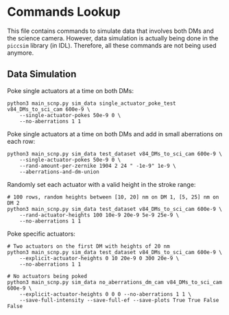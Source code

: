 # Commands Lookup

This file contains commands to simulate data that involves both DMs and the science camera.
However, data simulation is actually being done in the `piccsim` library (in IDL).
Therefore, all these commands are not being used anymore.

## Data Simulation

Poke single actuators at a time on both DMs:

    python3 main_scnp.py sim_data single_actuator_poke_test v84_DMs_to_sci_cam 600e-9 \
        --single-actuator-pokes 50e-9 0 \
        --no-aberrations 1 1

Poke single actuators at a time on both DMs and add in small aberrations on each row:

    python3 main_scnp.py sim_data test_dataset v84_DMs_to_sci_cam 600e-9 \
        --single-actuator-pokes 50e-9 0 \
        --rand-amount-per-zernike 1904 2 24 " -1e-9" 1e-9 \
        --aberrations-and-dm-union

Randomly set each actuator with a valid height in the stroke range:

    # 100 rows, random heights between [10, 20] nm on DM 1, [5, 25] nm on DM 2
    python3 main_scnp.py sim_data test_dataset v84_DMs_to_sci_cam 600e-9 \
        --rand-actuator-heights 100 10e-9 20e-9 5e-9 25e-9 \
        --no-aberrations 1 1

Poke specific actuators:

    # Two actuators on the first DM with heights of 20 nm
    python3 main_scnp.py sim_data test_dataset v84_DMs_to_sci_cam 600e-9 \
        --explicit-actuator-heights 0 10 20e-9 0 300 20e-9 \
        --no-aberrations 1 1

    # No actuators being poked
    python3 main_scnp.py sim_data no_aberrations_dm_cam v84_DMs_to_sci_cam 600e-9 \
        --explicit-actuator-heights 0 0 0 --no-aberrations 1 1 \
        --save-full-intensity --save-full-ef --save-plots True True False False
